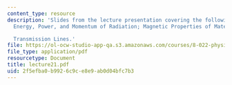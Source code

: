 ```yaml
---
content_type: resource
description: 'Slides from the lecture presentation covering the following topics:
  Energy, Power, and Momentum of Radiation; Magnetic Properties of Materials and

  Transmission Lines.'
file: https://ol-ocw-studio-app-qa.s3.amazonaws.com/courses/8-022-physics-ii-electricity-and-magnetism-fall-2004/2f5efba0b9926c9ce8e9ab0d04bfc7b3_lecture21.pdf
file_type: application/pdf
resourcetype: Document
title: lecture21.pdf
uid: 2f5efba0-b992-6c9c-e8e9-ab0d04bfc7b3
---
```

